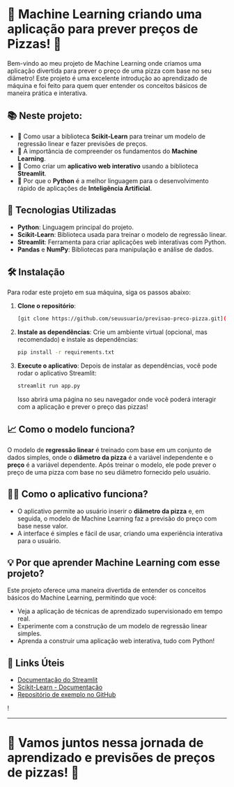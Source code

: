 # 🤖 Machine Learning criando uma aplicação para prever preços de Pizzas! 🍕

Bem-vindo ao meu projeto de Machine Learning onde criamos uma aplicação divertida para prever o preço de uma pizza com base no seu diâmetro! Este projeto é uma excelente introdução ao aprendizado de máquina e foi feito para quem quer entender os conceitos básicos de maneira prática e interativa.

## 📚 Neste projeto:



- 🔸 Como usar a biblioteca **Scikit-Learn** para treinar um modelo de regressão linear e fazer previsões de preços.
- 🔸 A importância de compreender os fundamentos do **Machine Learning**.
- 🔸 Como criar um **aplicativo web interativo** usando a biblioteca **Streamlit**.
- 🔸 Por que o **Python** é a melhor linguagem para o desenvolvimento rápido de aplicações de **Inteligência Artificial**.

## 🚀 Tecnologias Utilizadas

- **Python**: Linguagem principal do projeto.
- **Scikit-Learn**: Biblioteca usada para treinar o modelo de regressão linear.
- **Streamlit**: Ferramenta para criar aplicações web interativas com Python.
- **Pandas** e **NumPy**: Bibliotecas para manipulação e análise de dados.

## 🛠 Instalação

Para rodar este projeto em sua máquina, siga os passos abaixo:

1. **Clone o repositório**:
    ```bash
    [git clone https://github.com/seuusuario/previsao-preco-pizza.git](https://github.com/AlixNog/machine-learning-aplicacao-prever-preco-pizza)
    ```

2. **Instale as dependências**:
    Crie um ambiente virtual (opcional, mas recomendado) e instale as dependências:
    ```bash
    pip install -r requirements.txt
    ```

3. **Execute o aplicativo**:
    Depois de instalar as dependências, você pode rodar o aplicativo Streamlit:
    ```bash
    streamlit run app.py
    ```

    Isso abrirá uma página no seu navegador onde você poderá interagir com a aplicação e prever o preço das pizzas!

## 📈 Como o modelo funciona?

O modelo de **regressão linear** é treinado com base em um conjunto de dados simples, onde o **diâmetro da pizza** é a variável independente e o **preço** é a variável dependente. Após treinar o modelo, ele pode prever o preço de uma pizza com base no seu diâmetro fornecido pelo usuário.

## 🧑‍🏫 Como o aplicativo funciona?

- O aplicativo permite ao usuário inserir o **diâmetro da pizza** e, em seguida, o modelo de Machine Learning faz a previsão do preço com base nesse valor.
- A interface é simples e fácil de usar, criando uma experiência interativa para o usuário.

## 💡 Por que aprender Machine Learning com esse projeto?

Este projeto oferece uma maneira divertida de entender os conceitos básicos do Machine Learning, permitindo que você:

- Veja a aplicação de técnicas de aprendizado supervisionado em tempo real.
- Experimente com a construção de um modelo de regressão linear simples.
- Aprenda a construir uma aplicação web interativa, tudo com Python!

## 🔗 Links Úteis

- [Documentação do Streamlit](https://streamlit.io/docs)
- [Scikit-Learn - Documentação](https://scikit-learn.org/stable/)
- [Repositório de exemplo no GitHub](https://github.com/seuusuario/previsao-preco-pizza)

!

---

# 🍕 Vamos juntos nessa jornada de aprendizado e previsões de preços de pizzas! 🤖
